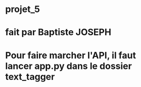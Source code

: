 # projet_5
# fait par Baptiste JOSEPH
# Pour faire marcher l'API, il faut lancer app.py dans le dossier text_tagger